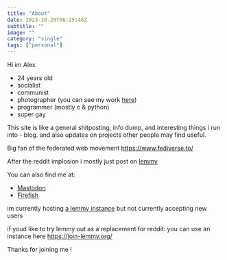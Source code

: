 ```yaml
---
title: "About"
date: 2023-10-20T06:25:46Z
subtitle: ""
image: ""
category: "single"
tags: ["personal"]
---
```

Hi im Alex

- 24 years old
- socialist
- communist
- photographer (you can see my work [here](https://pixelfed.social/tenebriscaelum))
- programmer (mostly c & python)
- super gay

This site is like a general shitposting, info dump, and interesting things i run into - blog.
and also updates on projects other people may find useful.

Big fan of the federated web movement <https://www.fediverse.to/>

After the reddit implosion i mostly just post on [lemmy](https://casavaga.com/u/alaliliiso)

You can also find me at:

- [Mastodon](https://mastodon.social/@alis_sy)
- [Firefish](https://firefish.social/@alis)

im currently hosting [a lemmy instance](https://casavaga.com/)
but not currently accepting new users

if youd like to try lemmy out as a replacement for reddit:
you can use an instance here <https://join-lemmy.org/>

Thanks for joining me !
